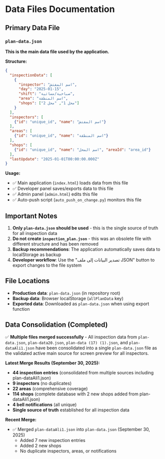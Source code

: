 # Data Files Documentation

## Primary Data File

### `plan-data.json`
**This is the main data file used by the application.**

**Structure:**
```json
{
  "inspectionData": [
    {
      "inspector": "اسم المفتش",
      "day": "2025-01-15",
      "shift": "صباحية/مسائية",  
      "area": "اسم المنطقة",
      "shops": ["محل 1", "محل 2"]
    }
  ],
  "inspectors": [
    {"id": "unique_id", "name": "اسم المفتش"}
  ],
  "areas": [
    {"id": "unique_id", "name": "اسم المنطقة"}
  ],
  "shops": [
    {"id": "unique_id", "name": "اسم المحل", "areaId": "area_id"}
  ],
  "lastUpdate": "2025-01-01T00:00:00.000Z"
}
```

**Usage:**
- ✅ Main application (`index.html`) loads data from this file
- ✅ Developer panel saves/exports data to this file
- ✅ Admin panel (`admin.html`) edits this file
- ✅ Auto-push script (`auto_push_on_change.py`) monitors this file

## Important Notes

1. **Only `plan-data.json` should be used** - this is the single source of truth for all inspection data
2. **Do not create `inspection_plan.json`** - this was an obsolete file with different structure and has been removed
3. **Backup recommendations**: The application automatically saves data to localStorage as backup
4. **Developer workflow**: Use the "تصدير البيانات إلى ملف JSON" button to export changes to the file system

## File Locations

- **Production data**: `plan-data.json` (in repository root)
- **Backup data**: Browser localStorage (`allPlanData` key)
- **Exported data**: Downloaded as `plan-data.json` when using export function

## Data Consolidation (Completed)

✅ **Multiple files merged successfully** - All inspection data from `plan-data.json`, `plan-data20.json`, `plan-data (17) (1).json`, and `plan-dataAli1.json` have been consolidated into a single `plan-data.json` file as the validated active main source for screen preview for all inspectors.

**Latest Merge Results (September 30, 2025):**
- **44 inspection entries** (consolidated from multiple sources including plan-dataAli1.json)
- **9 inspectors** (no duplicates)
- **22 areas** (comprehensive coverage)
- **114 shops** (complete database with 2 new shops added from plan-dataAli1.json)
- **4 bell notifications** (all unique)
- **Single source of truth** established for all inspection data

**Recent Merge:**
- ✅ Merged `plan-dataAli1.json` into `plan-data.json` (September 30, 2025)
  - Added 7 new inspection entries
  - Added 2 new shops
  - No duplicate inspectors, areas, or notifications